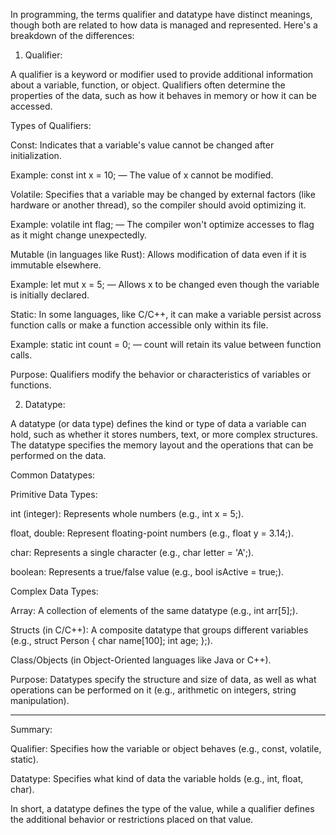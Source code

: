 In programming, the terms qualifier and datatype have distinct meanings, though both are related to how data is managed and represented. Here's a breakdown of the differences:

1. Qualifier:

A qualifier is a keyword or modifier used to provide additional information about a variable, function, or object. Qualifiers often determine the properties of the data, such as how it behaves in memory or how it can be accessed.

Types of Qualifiers:

Const: Indicates that a variable's value cannot be changed after initialization.

Example: const int x = 10; — The value of x cannot be modified.


Volatile: Specifies that a variable may be changed by external factors (like hardware or another thread), so the compiler should avoid optimizing it.

Example: volatile int flag; — The compiler won't optimize accesses to flag as it might change unexpectedly.


Mutable (in languages like Rust): Allows modification of data even if it is immutable elsewhere.

Example: let mut x = 5; — Allows x to be changed even though the variable is initially declared.


Static: In some languages, like C/C++, it can make a variable persist across function calls or make a function accessible only within its file.

Example: static int count = 0; — count will retain its value between function calls.



Purpose: Qualifiers modify the behavior or characteristics of variables or functions.

2. Datatype:

A datatype (or data type) defines the kind or type of data a variable can hold, such as whether it stores numbers, text, or more complex structures. The datatype specifies the memory layout and the operations that can be performed on the data.

Common Datatypes:

Primitive Data Types:

int (integer): Represents whole numbers (e.g., int x = 5;).

float, double: Represent floating-point numbers (e.g., float y = 3.14;).

char: Represents a single character (e.g., char letter = 'A';).

boolean: Represents a true/false value (e.g., bool isActive = true;).


Complex Data Types:

Array: A collection of elements of the same datatype (e.g., int arr[5];).

Structs (in C/C++): A composite datatype that groups different variables (e.g., struct Person { char name[100]; int age; };).

Class/Objects (in Object-Oriented languages like Java or C++).



Purpose: Datatypes specify the structure and size of data, as well as what operations can be performed on it (e.g., arithmetic on integers, string manipulation).


---

Summary:

Qualifier: Specifies how the variable or object behaves (e.g., const, volatile, static).

Datatype: Specifies what kind of data the variable holds (e.g., int, float, char).


In short, a datatype defines the type of the value, while a qualifier defines the additional behavior or restrictions placed on that value.

